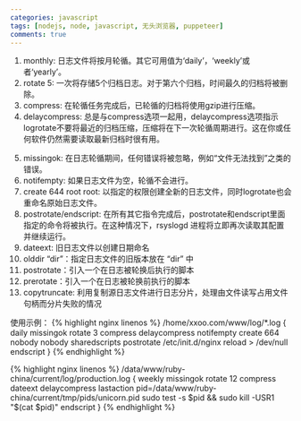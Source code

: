 ```yaml
---
categories: javascript
tags: [nodejs, node, javascript, 无头浏览器, puppeteer]
comments: true
---
```

1. monthly: 日志文件将按月轮循。其它可用值为‘daily’，‘weekly’或者‘yearly’。
2. rotate 5: 一次将存储5个归档日志。对于第六个归档，时间最久的归档将被删除。
3. compress: 在轮循任务完成后，已轮循的归档将使用gzip进行压缩。
4. delaycompress: 总是与compress选项一起用，delaycompress选项指示logrotate不要将最近的归档压缩，压缩将在下一次轮循周期进行。这在你或任何软件仍然需要读取最新归档时很有用。
<!-- more -->
5. missingok: 在日志轮循期间，任何错误将被忽略，例如“文件无法找到”之类的错误。
6. notifempty: 如果日志文件为空，轮循不会进行。
7. create 644 root root: 以指定的权限创建全新的日志文件，同时logrotate也会重命名原始日志文件。
8. postrotate/endscript: 在所有其它指令完成后，postrotate和endscript里面指定的命令将被执行。在这种情况下，rsyslogd 进程将立即再次读取其配置并继续运行。
9. dateext: 旧日志文件以创建日期命名
10. olddir “dir”：指定日志文件的旧版本放在 “dir” 中
11. postrotate：引入一个在日志被轮换后执行的脚本
12. prerotate：引入一个在日志被轮换前执行的脚本
13. copytruncate: 利用复制源日志文件进行日志分片，处理由文件读写占用文件句柄而分片失败的情况

使用示例：
{% highlight nginx linenos %}
/home/xxoo.com/www/log/*.log {
    daily
    missingok
    rotate 3
    compress
    delaycompress
    notifempty
    create 664 nobody nobody
    sharedscripts
    postrotate
        /etc/init.d/nginx reload > /dev/null
    endscript
} 
{% endhighlight %}

{% highlight nginx linenos %}
/data/www/ruby-china/current/log/production.log {
  weekly
  missingok
  rotate 12
  compress
  dateext
  delaycompress
  lastaction
    pid=/data/www/ruby-china/current/tmp/pids/unicorn.pid
    sudo test -s $pid && sudo kill -USR1 "$(cat $pid)"
  endscript
}
{% endhighlight %}